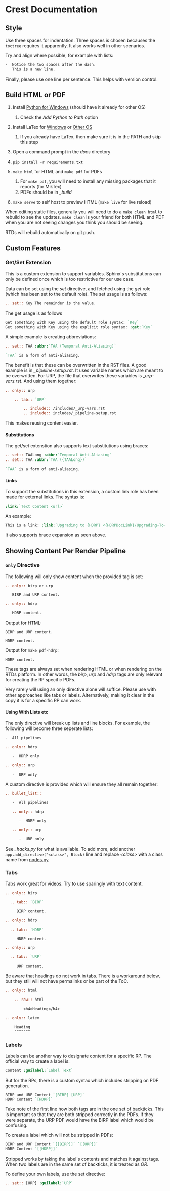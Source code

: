# Crest Documentation

## Style

Use three spaces for indentation. Three spaces is chosen becauses the `toctree` requires it apparently.
It also works well in other scenarios.

Try and align where possible, for example with lists:

```rst
-  Notice the two spaces after the dash.
   This is a new line.
```

Finally, please use one line per sentence. This helps with version control.

## Build HTML or PDF

1. Install [Python for Windows](https://www.python.org/downloads/) (should have it already for other OS)
    1. Check the *Add Python to Path* option
2. Install LaTex for [Windows](https://mg.readthedocs.io/latexmk.html) or [Other OS](https://www.latex-project.org/get/)
    1. If you already have LaTex, then make sure it is in the PATH and skip this step
3. Open a command prompt in the *docs* directory
4. `pip install -r requirements.txt`

5. `make html` for HTML and `make pdf` for PDFs
    1. For `make pdf`, you will need to install any missing packages that it reports (for MikTex)
    2. PDFs should be in *_build*
6. `make serve` to self host to preview HTML (`make live` for live reload)

When editing static files, generally you will need to do a `make clean html` to rebuild to see the updates.
`make clean` is your friend for both HTML and PDF when you are not seeing changes you think you should be seeing.

RTDs will rebuild automatically on git push.

## Custom Features

### Get/Set Extension

This is a custom extension to support variables.
Sphinx's substitutions can only be defined once which is too restrictive for our use case.

Data can be set using the *set* directive, and fetched using the *get* role (which has been set to the default role).
The set usage is as follows:

```rst
.. set:: Key The remainder is the value.
```

The get usage is as follows
```rst
Get something with Key using the default role syntax: `Key`
Get something with Key using the explicit role syntax: :get:`Key`
```

A simple example is creating abbreviations:

```rst
.. set:: TAA :abbr:`TAA (Temporal Anti-Aliasing)`

`TAA` is a form of anti-aliasing.
```

The benefit is that these can be overwritten in the RST files.
A good example is in *_pipeline-setup.rst*.
It uses variable names which are meant to be overwritten.
For URP, the file that overwrites these variables is *_urp-vars.rst*.
And using them together:

```rst
.. only:: urp

    .. tab:: `URP`

        .. include:: /includes/_urp-vars.rst
        .. include:: includes/_pipeline-setup.rst
```

This makes reusing content easier.

#### Substitutions

The get/set extenstion also supports text substitutions using braces:

```rst
.. set:: TAALong :abbr:`Temporal Anti-Aliasing`
.. set:: TAA :abbr:`TAA ({TAALong})`

`TAA` is a form of anti-aliasing.
```

#### Links

To support the substitutions in this extension, a custom link role has been made for external links. The syntax is:

```rst
:link:`Text Content <url>`
```

An example:

```rst
This is a link: :link:`Upgrading to {HDRP} <{HDRPDocLink}/Upgrading-To-HDRP.html>`
```

It also supports brace expansion as seen above.


## Showing Content Per Render Pipeline

### `only` Directive

The following will only show content when the provided tag is set:

```rst
.. only:: birp or urp

   BIRP and URP content.

.. only:: hdrp

   HDRP content.
```

Output for HTML:
```
BIRP and URP content.

HDRP content.
```

Output for `make pdf-hdrp`:
```
HDRP content.
```

These tags are always set when rendering HTML or when rendering on the RTDs platform.
In other words, the *birp*, *urp* and *hdrp* tags are only relevant for creating the RP specific PDFs.

Very rarely will using an only directive alone will suffice.
Please use with other approaches like tabs or labels.
Alternatively, making it clear in the copy it is for a specific RP can work.

#### Using With Lists etc

The only directive will break up lists and line blocks. For example, the following will become three seperate lists:

```rst
-  All pipelines

.. only:: hdrp

   -  HDRP only

.. only:: urp

   -  URP only
```

A custom directive is provided which will ensure they all remain together:

```rst
.. bullet_list::

   -  All pipelines

   .. only:: hdrp

      -  HDRP only

   .. only:: urp

      -  URP only
```

See *_hacks.py* for what is available.
To add more, add another `app.add_directive("<class>", Block)` line and replace *\<class>* with a class name from [nodes.py](https://github.com/docutils-mirror/docutils/blob/master/docutils/nodes.py#L1580)

### Tabs

Tabs work great for videos.
Try to use sparingly with text content.

```rst
.. only:: birp

  .. tab:: `BIRP`

     BIRP content.

.. only:: hdrp

  .. tab:: `HDRP`

     HDRP content.

.. only:: urp

  .. tab:: `URP`

     URP content.
```

Be aware that headings do not work in tabs.
There is a workaround below, but they still will not have permalinks or be part of the ToC.

```rst
.. only:: html

    .. raw:: html

        <h4>Heading</h4>

.. only:: latex

    Heading
    """""""
```

### Labels

Labels can be another way to designate content for a specific RP.
The official way to create a label is:

```rst
Content :guilabel:`Label Text`
```

But for the RPs, there is a custom syntax which includes stripping on PDF generation.

```rst
BIRP and URP Content `[BIRP] [URP]`
HDRP Content `[HDRP]`
```

Take note of the first line how both tags are in the one set of backticks.
This is important so that they are both stripped correctly in the PDFs.
If they were separate, the URP PDF would have the BIRP label which would be confusing.

To create a label which will not be stripped in PDFs:

```rst
BIRP and URP Content `[[BIRP]]` `[[URP]]`
HDRP Content `[[HDRP]]`
```

Stripped works by taking the label's contents and matches it against tags.
When two labels are in the same set of backticks, it is treated as *OR*.

To define your own labels, use the set directive:
```rst
.. set:: [URP] :guilabel:`URP`
```
